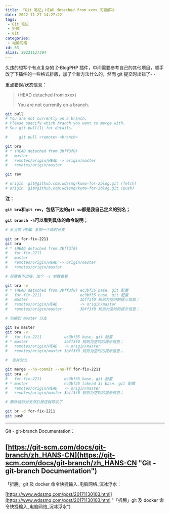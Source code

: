 ```yaml
---
title: 「Git_笔记」HEAD detached from xxxx 问题解决
date: 2022-11-27 14:27:22
tags:
 - Git_笔记
 - 折腾
 - Git
categories:
 - 电脑网络
id: 63
alias: 20221127394
---
```


久违的想写个有点复杂的 Z-BlogPHP 插件，中间需要参考自己的其他项目，顺手改了下插件的一些格式排版，加了个新方法什么的，然而 git 提交时出错了- -

<!--more-->

重点错误/状态信息：

> (HEAD detached from xxxx)
>
> You are not currently on a branch.

```bash
git pull
# You are not currently on a branch.
# Please specify which branch you want to merge with.
# See git-pull(1) for details.

#     git pull <remote> <branch>

git bra
# * (HEAD detached from 3bff3f0)
#   master
#   remotes/origin/HEAD -> origin/master
#   remotes/origin/master

git rev

# origin  git@github.com:wdssmq/kumo-for-zblog.git (fetch)
# origin  git@github.com:wdssmq/kumo-for-zblog.git (push)

```

**注：**

**`git bra`和`git rev`，包括下边的`git sw`都是我自己定义的别名；**

**`git branch -h`可以看到具体的命令说明；**

```bash
# 从当前 HEAD 复制一个临时分支

git br for-fix-2211
git bra
# * (HEAD detached from 3bff3f0)
#   for-fix-2211
#   master
#   remotes/origin/HEAD -> origin/master
#   remotes/origin/master

# 好像看不出啥，加个 -v 参数看看

git bra -v
# * (HEAD detached from 3bff3f0) ec3bf35 base. git 配置
#   for-fix-2211                 ec3bf35 base. git 配置
#   master                       3bff3f0 规则为空时的提示信息；
#   remotes/origin/HEAD          -> origin/master
#   remotes/origin/master        3bff3f0 规则为空时的提示信息；

# 切换到 master 分支

git sw master
git bra -v
#   for-fix-2211          ec3bf35 base. git 配置
# * master                3bff3f0 规则为空时的提示信息；
#   remotes/origin/HEAD   -> origin/master
#   remotes/origin/master 3bff3f0 规则为空时的提示信息；

#  合并分支

git merge --no-commit --no-ff for-fix-2211
git bra -v
#   for-fix-2211          ec3bf35 base. git 配置
# * master                ec3bf35 [ahead 3] base. git 配置
#   remotes/origin/HEAD   -> origin/master
#   remotes/origin/master 3bff3f0 规则为空时的提示信息；

# 删除临时分支然后推送就可以了

git br -d for-fix-2211
git push

```

----

Git - git-branch Documentation：

[https://git-scm.com/docs/git-branch/zh_HANS-CN](https://git-scm.com/docs/git-branch/zh_HANS-CN "Git - git-branch Documentation")
----

「折腾」git 及 docker 命令快捷输入\_电脑网络\_沉冰浮水：

[https://www.wdssmq.com/post/20171130103.html](https://www.wdssmq.com/post/20171130103.html "「折腾」git 及 docker 命令快捷输入\_电脑网络\_沉冰浮水")

